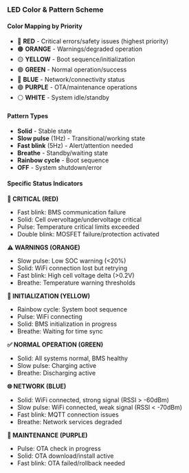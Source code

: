 ### LED Color & Pattern Scheme

#### **Color Mapping by Priority**
- 🔴 **RED** - Critical errors/safety issues (highest priority)
- 🟠 **ORANGE** - Warnings/degraded operation 
- 🟡 **YELLOW** - Boot sequence/initialization
- 🟢 **GREEN** - Normal operation/success
- 🔵 **BLUE** - Network/connectivity status
- 🟣 **PURPLE** - OTA/maintenance operations
- ⚪ **WHITE** - System idle/standby

#### **Pattern Types**
- **Solid** - Stable state
- **Slow pulse** (1Hz) - Transitional/working state  
- **Fast blink** (5Hz) - Alert/attention needed
- **Breathe** - Standby/waiting state
- **Rainbow cycle** - Boot sequence
- **OFF** - System shutdown/error

#### **Specific Status Indicators**

**🚨 CRITICAL (RED)**
- Fast blink: BMS communication failure
- Solid: Cell overvoltage/undervoltage critical
- Pulse: Temperature critical limits exceeded
- Double blink: MOSFET failure/protection activated

**⚠️ WARNINGS (ORANGE)**  
- Slow pulse: Low SOC warning (<20%)
- Solid: WiFi connection lost but retrying
- Fast blink: High cell voltage delta (>0.2V)
- Breathe: Temperature warning thresholds

**🔧 INITIALIZATION (YELLOW)**
- Rainbow cycle: System boot sequence
- Pulse: WiFi connecting
- Solid: BMS initialization in progress
- Breathe: Waiting for time sync

**✅ NORMAL OPERATION (GREEN)**
- Solid: All systems normal, BMS healthy
- Slow pulse: Charging active
- Breathe: Discharging active

**🌐 NETWORK (BLUE)**  
- Solid: WiFi connected, strong signal (RSSI > -60dBm)
- Slow pulse: WiFi connected, weak signal (RSSI < -70dBm)  
- Fast blink: MQTT connection issues
- Breathe: Network services degraded

**🔄 MAINTENANCE (PURPLE)**
- Pulse: OTA check in progress
- Solid: OTA download/install active
- Fast blink: OTA failed/rollback needed

